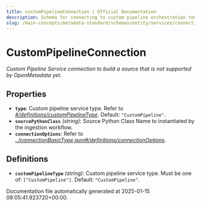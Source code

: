 ```yaml
---
title: customPipelineConnection | Official Documentation
description: Schema for connecting to custom pipeline orchestration tools to ingest task and dataflow metadata.
slug: /main-concepts/metadata-standard/schemas/entity/services/connections/pipeline/custompipelineconnection
---
```


# CustomPipelineConnection

*Custom Pipeline Service connection to build a source that is not supported by OpenMetadata yet.*

## Properties

- **`type`**: Custom pipeline service type. Refer to *[#/definitions/customPipelineType](#definitions/customPipelineType)*. Default: `"CustomPipeline"`.
- **`sourcePythonClass`** *(string)*: Source Python Class Name to instantiated by the ingestion workflow.
- **`connectionOptions`**: Refer to *[../connectionBasicType.json#/definitions/connectionOptions](#/connectionBasicType.json#/definitions/connectionOptions)*.
## Definitions

- **`customPipelineType`** *(string)*: Custom pipeline service type. Must be one of: `["CustomPipeline"]`. Default: `"CustomPipeline"`.


Documentation file automatically generated at 2025-01-15 09:05:41.923720+00:00.
